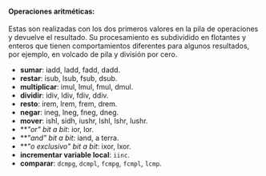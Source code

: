 #### Operaciones aritméticas: 

Estas son realizadas con los dos primeros valores en la pila de operaciones y devuelve el resultado. Su procesamiento es subdividido en flotantes y enteros que tienen comportamientos diferentes para algunos resultados, por ejemplo, en volcado de pila y división por cero.

* **sumar**: iadd, ladd, fadd, dadd. 
* **restar**: isub, lsub, fsub, dsub. 
* **multiplicar**: imul, lmul, fmul, dmul. 
* **dividir**: idiv, ldiv, fdiv, ddiv. 
* **resto**: irem, lrem, frem, drem. 
* **negar**: ineg, lneg, fneg, dneg. 
* **mover**: ishl, sidh, iushr, lshl, lshr, lushr. 
* ***"or" *bit a bit**: ior, lor. 
* ***"and" *bit a bit**: iand, a terra. 
* ***"o exclusivo" *bit a bit**: ixor, lxor. 
* **incrementar variable local**: `iinc`. 
* **comparar**: `dcmpg`, `dcmpl`, `fcmpg`, `fcmpl`, `lcmp`.
